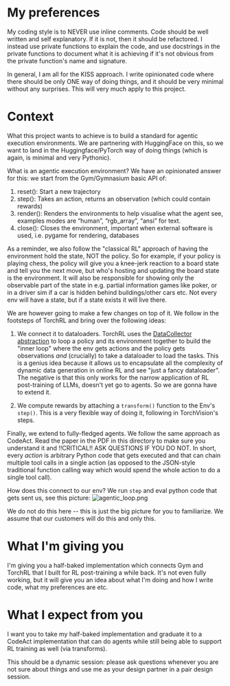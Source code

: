# My preferences
My coding style is to NEVER use inline comments. Code should be well written and self explanatory. If it is not, then it should be refactored. I instead use private functions to explain the code, and use docstrings in the private functions to document what it is achieving if it's not obvious from the private function's name and signature.

In general, I am all for the KISS approach. I write opinionated code where there should be only ONE way of doing things, and it should be very minimal without any surprises. This will very much apply to this project.

# Context
What this project wants to achieve is to build a standard for agentic execution environments. We are partnering with HuggingFace on this, so we want to land in the Huggingface/PyTorch way of doing things (which is again, is minimal and very Pythonic).

What is an agentic execution environment? We have an opinionated answer for this: we start from the Gym/Gymnasium basic API of:

1. reset(): Start a new trajectory
2. step(): Takes an action, returns an observation (which could contain rewards)
3. render(): Renders the environments to help visualise what the agent see, examples modes are “human”, “rgb_array”, “ansi” for text.
4. close(): Closes the environment, important when external software is used, i.e. pygame for rendering, databases

As a reminder, we also follow the "classical RL" approach of having the environment hold the state, NOT the policy. So for example, if your policy is playing chess, the policy will give you a knee-jerk reaction to a board state and tell you the next move, but who's hosting and updating the board state is the environment. It will also be responsible for showing only the observable part of the state in e.g. partial information games like poker, or in a driver sim if a car is hidden behind buildings/other cars etc. Not every env will have a state, but if a state exists it will live there.

We are however going to make a few changes on top of it. We follow in the footsteps of TorchRL and bring over the following ideas:

1. We connect it to dataloaders. TorchRL uses the [DataCollector abstraction](https://docs.pytorch.org/rl/main/reference/collectors.html) to loop a policy and its environment together to build the "inner loop" where the env gets actions and the policy gets observations *and* (crucially) to take a dataloader to load the tasks. This is a genius idea because it allows us to encapsulate all the complexity of dynamic data generation in online RL and see "just a fancy dataloader". The negative is that this only works for the narrow application of RL post-training of LLMs, doesn't yet go to agents. So we are gonna have to extend it.

2. We compute rewards by attaching a `transform()` function to the Env's `step()`. This is a very flexible way of doing it, following in TorchVision's steps.

Finally, we extend to fully-fledged agents. We follow the same approach as CodeAct. Read the paper in the PDF in this directory to make sure you understand it and !!CRITICAL!! ASK QUESTIONS IF YOU DO NOT. In short, every *action* is arbitrary Python code that gets executed and that can chain multiple tool calls in a single action (as opposed to the JSON-style traditional function calling way which would spend the whole action to do a single tool call).

How does this connect to our env? We run `step` and eval python code that gets sent us, see this picture:
![agentic_loop.png](./agentic_loop.png)

We do not do this here -- this is just the big picture for you to familiarize. We assume that our customers will do this and only this.

# What I'm giving you
I'm giving you a half-baked implementation which connects Gym and TorchRL that I built for RL post-training a while back. It's not even fully working, but it will give you an idea about what I'm doing and how I write code, what my preferences are etc.

# What I expect from you
I want you to take my half-baked implementation and graduate it to a CodeAct implementation that can do agents while still being able to support RL training as well (via transforms).

This should be a dynamic session: please ask questions whenever you are not sure about things and use me as your design partner in a pair design session.
